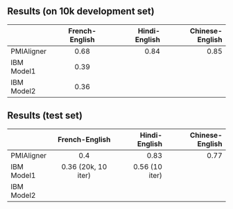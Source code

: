 ## Results (on 10k development set)
|               | French-English| Hindi-English | Chinese-English |
| ------------- |:-------------:| -------------:|----------------:|
| PMIAligner    | 0.68            |    0.84           |   0.85       |
| IBM Model1    | 0.39          |               |                 |
| IBM Model2    | 0.36          |               |                 |

## Results (test set)
|               | French-English| Hindi-English | Chinese-English |
| ------------- |:-------------:| -------------:|----------------:|
| PMIAligner    |      0.4       |      0.83         |      0.77           |
| IBM Model1    |     0.36 (20k, 10 iter)    |    0.56  (10 iter)       |                 |
| IBM Model2    |            |               |                 |
